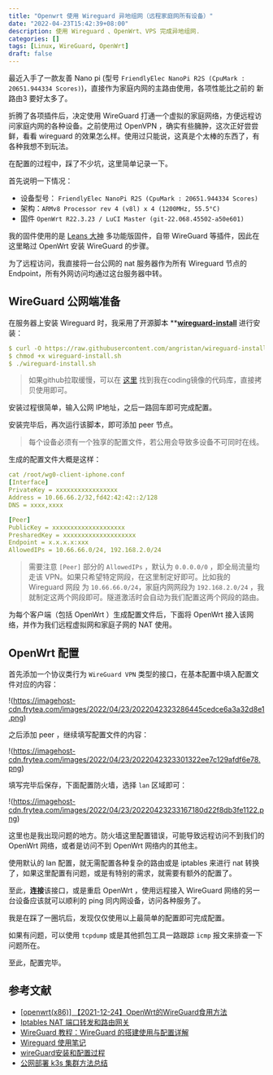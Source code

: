 ```yaml
---
title: "Openwrt 使用 Wireguard 异地组网（远程家庭网所有设备）"
date: "2022-04-23T15:42:39+08:00"
description: 使用 Wireguard 、OpenWrt、VPS 完成异地组网.
categories: []
tags: [Linux, WireGuard, OpenWrt]
draft: false
---
```


最近入手了一款友善 Nano pi (型号 `FriendlyElec NanoPi R2S (CpuMark : 20651.944334 Scores)`)，直接作为家庭内网的主路由使用，各项性能比之前的 新路由3 要好太多了。

折腾了各项插件后，决定使用 WireGuard 打通一个虚拟的家庭网络，方便远程访问家庭内网的各种设备。之前使用过 OpenVPN ，确实有些臃肿，这次正好尝尝鲜，看看 wireguard 的效果怎么样。使用过只能说，这真是个太棒的东西了，有各种我想不到玩法。

在配置的过程中，踩了不少坑，这里简单记录一下。

首先说明一下情况：

- 设备型号： `FriendlyElec NanoPi R2S (CpuMark : 20651.944334 Scores)`
- 架构：`ARMv8 Processor rev 4 (v8l) x 4 (1200MHz, 55.5°C)`
- 固件 `OpenWrt R22.3.23 / LuCI Master (git-22.068.45502-a50e601)`

我的固件使用的是 [Leans 大神](https://github.com/coolsnowwolf/lede) 多功能版固件，自带 WireGuard 等插件，因此在这里略过 OpenWrt 安装 WireGuard 的步骤。

为了远程访问，我直接将一台公网的 nat 服务器作为所有 Wireguard 节点的 Endpoint，所有外网访问均通过这台服务器中转。

## WireGuard 公网端准备

在服务器上安装 Wireguard 时，我采用了开源脚本 ****[wireguard-install](https://github.com/angristan/wireguard-install)** 进行安装：

```yaml
$ curl -O https://raw.githubusercontent.com/angristan/wireguard-install/master/wireguard-install.sh
$ chmod +x wireguard-install.sh
$ ./wireguard-install.sh
```

> 如果github拉取缓慢，可以在 [这里](https://frytea.coding.net/public/tools/wireguard-install/git/files) 找到我在coding镜像的代码库，直接拷贝使用即可。

安装过程很简单，输入公网 IP地址，之后一路回车即可完成配置。

安装完毕后，再次运行该脚本，即可添加 peer 节点。

> 每个设备必须有一个独享的配置文件，若公用会导致多设备不可同时在线。

生成的配置文件大概是这样：

```yaml
cat /root/wg0-client-iphone.conf
[Interface]
PrivateKey = xxxxxxxxxxxxxxxxx
Address = 10.66.66.2/32,fd42:42:42::2/128
DNS = xxxx,xxxx

[Peer]
PublicKey = xxxxxxxxxxxxxxxxxxxx
PresharedKey = xxxxxxxxxxxxxxxxxxxx
Endpoint = x.x.x.x:xxx
AllowedIPs = 10.66.66.0/24, 192.168.2.0/24
```

> 需要注意 `[Peer]` 部分的 `AllowedIPs` ，默认为 `0.0.0.0/0` ，即全局流量均走该 VPN。如果只希望特定网段，在这里制定好即可。比如我的 Wireguard 网段 为 `10.66.66.0/24`，家庭内网网段为 `192.168.2.0/24` ，我就制定这两个网段即可。隧道激活时会自动为我们配置这两个网段的路由。

为每个客户端（包括 OpenWrt ）生成配置文件后，下面将 OpenWrt 接入该网络，并作为我们远程虚拟网和家庭子网的 NAT 使用。

## OpenWrt 配置

首先添加一个协议类行为 `WireGuard VPN` 类型的接口，在基本配置中填入配置文件对应的内容：

!(https://imagehost-cdn.frytea.com/images/2022/04/23/2022042323286445cedce6a3a32d8e1.png)

之后添加 peer ，继续填写配置文件的内容：

!(https://imagehost-cdn.frytea.com/images/2022/04/23/2022042323301322ee7c129afdf6e78.png)

填写完毕后保存，下面配置防火墙，选择 `lan` 区域即可：

!(https://imagehost-cdn.frytea.com/images/2022/04/23/20220423233167180d22f8db3fe1122.png)

这里也是我出现问题的地方。防火墙这里配置错误，可能导致远程访问不到我们的 OpenWrt 网络，或者是访问不到 OpenWrt 网络内的其他主。

使用默认的 lan 配置，就无需配置各种复杂的路由或是 iptables 来进行 nat 转换了，如果这里配置有问题，或是有特别的需求，就需要有额外的配置了。

至此，**连接**该接口，或是重启 OpenWrt ，使用远程接入 WireGuard 网络的另一台设备应该就可以顺利的 ping 同内网设备，访问各种服务了。

我是在踩了一圈坑后，发现仅仅使用以上最简单的配置即可完成配置。

如果有问题，可以使用 `tcpdump` 或是其他抓包工具一路跟踪 `icmp` 报文来排查一下问题所在。

至此，配置完毕。

## 参考文献

- [[openwrt(x86)] 【2021-12-24】OpenWrt的WireGuard食用方法](https://www.right.com.cn/forum/thread-7553422-1-1.html)
- [Iptables NAT 端口转发和路由网关](https://blog.jmal.top/s/iptables-nat-port-forwarding-route-gateway)
- [WireGuard 教程：WireGuard 的搭建使用与配置详解](https://icloudnative.io/posts/wireguard-docs-practice/)
- [Wireguard 使用笔记](https://gobomb.github.io/post/wireguard-notes/)
- [wireGuard安装和配置过程](https://ggqshr.github.io/2020-12-21/wireGuard%E5%AE%89%E8%A3%85%E5%92%8C%E9%85%8D%E7%BD%AE%E8%BF%87%E7%A8%8B/)
- [公网部署 k3s 集群方法总结](https://www.frytea.com/technology/k8s/k3s-deployment-on-public-network/)
